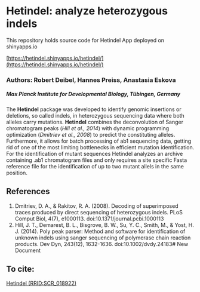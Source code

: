 # Hetindel: analyze heterozygous indels 
This repository holds source code for Hetindel App deployed on shinyapps.io

[https://hetindel.shinyapps.io/hetindel/](https://hetindel.shinyapps.io/hetindel/)

### Authors: Robert Deibel, Hannes Preiss, Anastasia Eskova
##### Max Planck Institute for Developmental Biology, Tübingen, Germany

The **Hetindel** package was developed to identify genomic insertions or deletions, so called indels, in heterozygous sequencing data where both alleles carry mutations. **Hetindel** combines the deconvolution of Sanger chromatogram peaks (*Hill et al., 2014*) with dynamic programming optimization (*Dmitriev et al., 2008*) to predict the constituting alleles. Furthermore, it allows for batch processing of ab1 sequencing data, getting rid of one of the most limiting bottlenecks in efficient mutation identification. For the identification of mutant sequences Hetindel analyzes an archive containing .ab1 chromatogram files and only requires a site specific Fasta reference file for the identification of up to two mutant allels in the same position.

## References
1. Dmitriev, D. A., & Rakitov, R. A. (2008). Decoding of superimposed traces produced by direct sequencing of heterozygous indels. PLoS Comput Biol, 4(7), e1000113. doi:10.1371/journal.pcbi.1000113
2. Hill, J. T., Demarest, B. L., Bisgrove, B. W., Su, Y. C., Smith, M., & Yost, H. J. (2014). Poly peak parser: Method and software for identification of unknown indels using sanger sequencing of polymerase chain reaction products. Dev Dyn, 243(12), 1632-1636. doi:10.1002/dvdy.24183# New Document

## To cite:
[Hetindel (RRID:SCR_018922)](https://scicrunch.org/resolver/SCR_018922)
